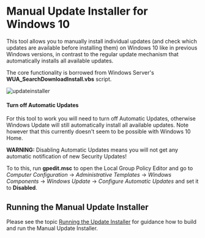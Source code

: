 # Manual Update Installer for Windows 10

This tool allows you to manually install individual updates (and check which updates are available before installing them) on Windows 10 like in previous Windows versions, in contrast to the regular update mechanism that automatically installs all available updates.

The core functionality is borrowed from Windows Server's **WUA_SearchDownloadInstall.vbs** script.

![updateinstaller](https://cloud.githubusercontent.com/assets/15179430/12078740/801d4894-b21e-11e5-8950-e70aef5f6a31.png)

#### Turn off Automatic Updates

For this tool to work you will need to turn off Automatic Updates, otherwise Windows Update will still automatically install all available updates. Note however that this currently doesn't seem to be possible with Windows 10 Home.

**WARNING:** Disabling Automatic Updates means you will not get any automatic notification of new Security Updates!

To to this, run **gpedit.msc** to open the Local Group Policy Editor and go to *Computer Configuration* -> *Administrative Templates* -> *Windows Components* -> *Windows Update* -> *Configure Automatic Updates* and set it to **Disabled**.

## Running the Manual Update Installer

Please see the topic [Running the Update Installer](https://github.com/TTExtensions/ManualWindowsUpdateInstaller/wiki/Running-the-Update-Installer) for guidance how to build and run the Manual Update Installer.
